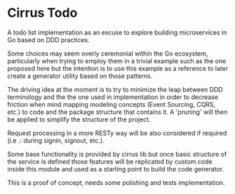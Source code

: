 # Cirrus Todo

A todo list implementation as an excuse to explore building microservices in Go based on DDD practices.

Some choices may seem overly ceremonial within the Go ecosystem, particularly when trying to employ them in a trivial example such as the one proposed here but the intention is to use this example as a reference to later create a generator utility based on those patterns.

The driving idea at the moment is to try to minimize the leap between DDD terminology and the the one used in implementation in order to decrease friction when mind mapping modeling concepts (Event Sourcing, CQRS, etc.) to code and the package structure that contains it. A 'pruning' will then be applied to simplify the structure of the project. 

Request processing in a more RESTy way will be also considered if required (i.e .: during signin, signout, etc.).

Some base functionality is provided by cirrus lib but once basic structure of the service is defined those features will be replicated by custom code inside this module and used as a starting point to build the code generator.

This is a proof of concept, needs some polishing and tests implementation.

